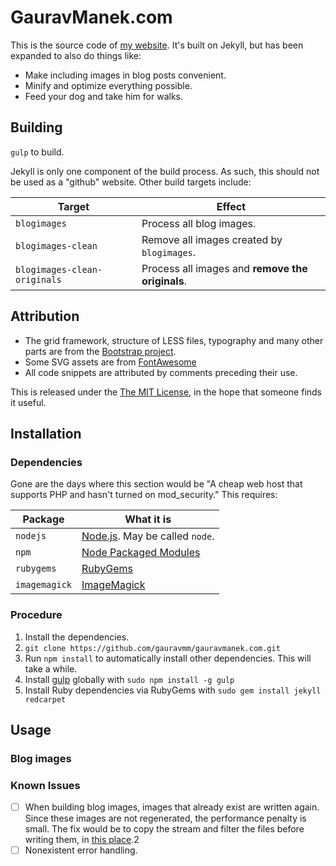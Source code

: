 # GauravManek.com

This is the source code of [my website](http://www.gauravmanek.com/). It's built on Jekyll, but has been expanded to also do things like:
- Make including images in blog posts convenient.
- Minify and optimize everything possible.
- Feed your dog and take him for walks.

## Building

`gulp` to build.

Jekyll is only one component of the build process. As such, this should not be used as a "github" website. Other build targets include:

Target  | Effect
------------- | -------------
`blogimages` | Process all blog images.
`blogimages-clean` | Remove all images created by `blogimages`.
`blogimages-clean-originals` | Process all images and __remove the originals__.

## Attribution

- The grid framework, structure of LESS files, typography and many other parts are from the [Bootstrap project](http://getbootstrap.com/).
- Some SVG assets are from [FontAwesome](http://fontawesome.io/)
- All code snippets are attributed by comments preceding their use.

This is released under the [The MIT License](https://github.com/gauravmm/gauravmanek.com/blob/master/LICENSE), in the hope that someone finds it useful.

## Installation

### Dependencies

Gone are the days where this section would be "A cheap web host that supports PHP and hasn't turned on mod_security." This requires:

Package | What it is
------- | ----------
`nodejs` | [Node.js](http://nodejs.org/). May be called `node`.
`npm` | [Node Packaged Modules](https://www.npmjs.org/)
`rubygems` | [RubyGems](https://rubygems.org/)
`imagemagick` | [ImageMagick](http://www.imagemagick.org/)

### Procedure

1. Install the dependencies.
2. `git clone https://github.com/gauravmm/gauravmanek.com.git`
3. Run `npm install` to automatically install other dependencies. This will take a while.
4. Install [gulp](http://gulpjs.com/) globally with `sudo npm install -g gulp`
5. Install Ruby dependencies via RubyGems with `sudo gem install jekyll redcarpet`

## Usage

### Blog images

### Known Issues

- [ ] When building blog images, images that already exist are written again. Since these images are not regenerated, the performance penalty is small. The fix would be to copy the stream and filter the files before writing them, in [this place](https://github.com/gauravmm/gauravmanek.com/blob/6fe79c97c6c60d5b6c19ba198eda0d42d804eec5/gulpfile.js#L170).2
- [ ] Nonexistent error handling.
